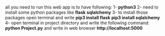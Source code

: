 all you need to run this web app is to have following:
1- **python3** 
2- need to install some python packages like **flask** **sqlalchemy**
3- to install those packages open terminal and write **pip3 install flask** **pip3 install sqlalchemy**
4- open terminal in project directory and write the following command:
**python Project.py** and write in web browser **http://localhost:5000**
